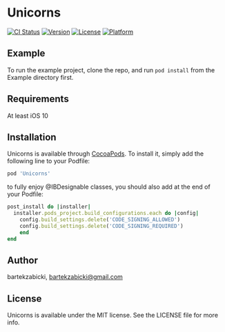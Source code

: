 # Unicorns

[![CI Status](http://img.shields.io/travis/bartekzabicki/Unicorns.svg?style=flat)](https://travis-ci.org/bartekzabicki/Unicorns)
[![Version](https://img.shields.io/cocoapods/v/Unicorns.svg?style=flat)](http://cocoapods.org/pods/Unicorns)
[![License](https://img.shields.io/cocoapods/l/Unicorns.svg?style=flat)](http://cocoapods.org/pods/Unicorns)
[![Platform](https://img.shields.io/cocoapods/p/Unicorns.svg?style=flat)](http://cocoapods.org/pods/Unicorns)

## Example

To run the example project, clone the repo, and run `pod install` from the Example directory first.

## Requirements

At least iOS 10

## Installation

Unicorns is available through [CocoaPods](http://cocoapods.org). To install
it, simply add the following line to your Podfile:

```ruby
pod 'Unicorns'
```
to fully enjoy @IBDesignable classes, you should also add at the end of your Podfile:

```ruby
post_install do |installer|
  installer.pods_project.build_configurations.each do |config|
    config.build_settings.delete('CODE_SIGNING_ALLOWED')
    config.build_settings.delete('CODE_SIGNING_REQUIRED')
    end
end
```

## Author

bartekzabicki, bartekzabicki@gmail.com

## License

Unicorns is available under the MIT license. See the LICENSE file for more info.
